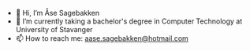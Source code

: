 - 👋 Hi, I’m Åse Sagebakken
- 🌱 I’m currently taking a bachelor's degree in Computer Technology at University of Stavanger
- 📫 How to reach me: aase.sagebakken@hotmail.com
